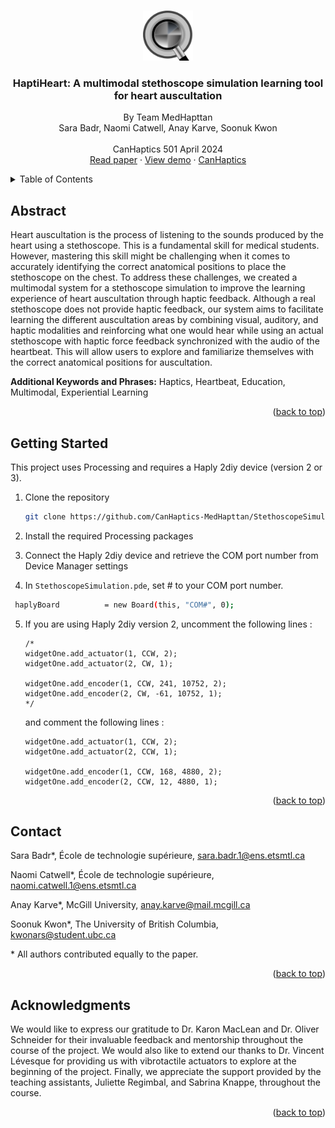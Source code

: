 <!-- Improved compatibility of back to top link: See: https://github.com/othneildrew/Best-README-Template/pull/73 -->
<a name="readme-top"></a>

<!-- PROJECT LOGO -->
<br />
<div align="center">
  <a href="https://github.com/othneildrew/Best-README-Template">
    <img src="images/stethoscope.png" alt="Logo" width="80" height="80">
  </a>

  <h3 align="center">HaptiHeart: A multimodal stethoscope simulation learning tool for heart auscultation</h3>

  <p align="center">   
    By Team MedHapttan
    <br />
    Sara Badr, Naomi Catwell, Anay Karve, Soonuk Kwon
    <br />
    <br />
    CanHaptics 501 April 2024
    <br />
    <a href="https://projwinnipeg.notion.site/HaptiHeart-A-multimodal-stethoscope-simulation-learning-tool-for-heart-auscultation-c6215c1ca16a49438956757f1b8aba88?pvs=25">Read paper</a>
    ·
    <a href="https://youtu.be/5Pp0gUpgjiA">View demo</a>
    ·
    <a href="https://canhaptics.ca/">CanHaptics</a>  
  </p>
</div>



<!-- TABLE OF CONTENTS -->
<details>
  <summary>Table of Contents</summary>
  <ol>
    <li><a href="#abstract">Abstract</a></li>
    <li><a href="#getting-started">Getting Started</a></li>
    <li><a href="#contact">Contact</a></li>
    <li><a href="#acknowledgments">Acknowledgments</a></li>
  </ol>
</details>



<!-- ABSTRACT -->
## Abstract
Heart auscultation is the process of listening to the sounds produced by the heart using a stethoscope. This is a fundamental skill for medical students. However, mastering this skill might be challenging when it comes to accurately identifying the correct anatomical positions to place the stethoscope on the chest. To address these challenges, we created a multimodal system for a stethoscope simulation to improve the learning experience of heart auscultation through haptic feedback. Although a real stethoscope does not provide haptic feedback, our system aims to facilitate learning the different auscultation areas by combining visual, auditory, and haptic modalities and reinforcing what one would hear while using an actual stethoscope with haptic force feedback synchronized with the audio of the heartbeat. This will allow users to explore and familiarize themselves with the correct anatomical positions for auscultation.

<b>Additional Keywords and Phrases:</b> Haptics, Heartbeat, Education, Multimodal, Experiential Learning

<p align="right">(<a href="#readme-top">back to top</a>)</p>


<!-- GETTING STARTED -->
## Getting Started

This project uses Processing and requires a Haply 2diy device (version 2 or 3).

1. Clone the repository
   ```sh
   git clone https://github.com/CanHaptics-MedHapttan/StethoscopeSimulation.git
   ```
2. Install the required Processing packages

3. Connect the Haply 2diy device and retrieve the COM port number from Device Manager settings

4. In `StethoscopeSimulation.pde`, set # to your COM port number.
  ```sh
   haplyBoard          = new Board(this, "COM#", 0);
   ```
5. If you are using Haply 2diy version 2, uncomment the following lines :
    ```
    /*
    widgetOne.add_actuator(1, CCW, 2);
    widgetOne.add_actuator(2, CW, 1);
  
    widgetOne.add_encoder(1, CCW, 241, 10752, 2);
    widgetOne.add_encoder(2, CW, -61, 10752, 1);
    */
    ```
    and comment the following lines :

    ```
    widgetOne.add_actuator(1, CCW, 2);
    widgetOne.add_actuator(2, CCW, 1);
 
    widgetOne.add_encoder(1, CCW, 168, 4880, 2);
    widgetOne.add_encoder(2, CCW, 12, 4880, 1);
    ```

<p align="right">(<a href="#readme-top">back to top</a>)</p>


<!-- CONTACT -->
## Contact

Sara Badr*, École de technologie supérieure, sara.badr.1@ens.etsmtl.ca

Naomi Catwell*, École de technologie supérieure, naomi.catwell.1@ens.etsmtl.ca

Anay Karve*, McGill University, anay.karve@mail.mcgill.ca

Soonuk Kwon*, The University of British Columbia, kwonars@student.ubc.ca

\* All authors contributed equally to the paper. 
<p align="right">(<a href="#readme-top">back to top</a>)</p>



<!-- ACKNOWLEDGMENTS -->
## Acknowledgments

We would like to express our gratitude to Dr. Karon MacLean and Dr. Oliver Schneider for their invaluable feedback and mentorship throughout the course of the project. We would also like to extend our thanks to Dr. Vincent Lévesque for providing us with vibrotactile actuators to explore at the beginning of the project. Finally, we appreciate the support provided by the teaching assistants, Juliette Regimbal, and Sabrina Knappe, throughout the course.


<p align="right">(<a href="#readme-top">back to top</a>)</p>



